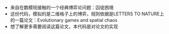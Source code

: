 * 来自在数模班接触的一个经典博弈论问题：囚徒困境
* 这份代码，模拟的是二维格子上的博弈，规则依据是LETTERS TO NATURE上的一篇论文：Evolutionary games and spatial chaos
* 想了解更多需要阅读这篇论文，本代码是对论文的实现
